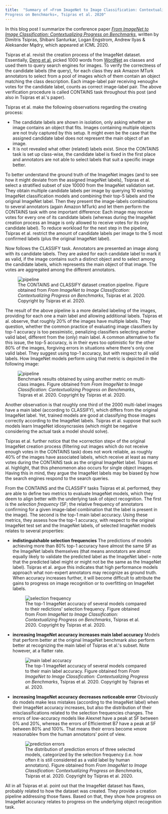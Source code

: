 ```yaml
---
title:  "Summary of »From ImageNet to Image Classification: Contextualizing
Progress on Benchmarks«, Tsipras et al. 2020"
---
```

In this blog post I summarize the conference paper [*From ImageNet to Image
Classification: Contextualizing Progress on Benchmarks*][paper], written by
Dimitris Tsipras, Shibani Santurkar, Logan Engstrom, Andrew Ilyas & Aleksander
Mądry, which appeared at ICML 2020.

Tsipras et al. revisit the creation process of
the ImageNet dataset. Essentially, [Deng et al.][imagenet] picked 1000 words
from [WordNet][wordnet] as classes and used them to query search engines for
images. To verify the correctness of the candidate labels (the query), for each
class they ask Amazon MTurk annotators to select from a pool of images which of
them contain an object matching the class description. Each image-label pair
receiving »enough« votes for the candidate label, counts as correct image-label
pair. The above verification procedure is called CONTAINS task throughout this
post (and also in Tsipras et al.'s paper).

Tsipras et al. make the following observations regarding the creating process:

  * The candidate labels are shown in isolation, only asking whether an image
    contains an object that fits. Images containing multiple objects are not
    truly captured by this setup. It might even be the case that the assigned
    candidate label does not represent the main object of an image.
  * It is not revealed what other (related) labels exist. Since the CONTAINS
    task is set up class-wise, the candidate label is fixed in the first place
    and annotators are not able to select labels that suit a specific image
    better.

To better understand the ground truth of the ImageNet images (and to see how it
might deviate from the assigned ImageNet labels), Tsipras et al. select a
stratified subset of size 10000 from the ImageNet validation set. They obtain
multiple candidate labels per image by querying 10 existing ImageNet
classification models and combining their top-5 labels and the original ImageNet
label. Then they present the image-labels combinations to several annotators
(again Amazon MTurk) and let them perform the CONTAINS task with one important
difference: Each image may receive votes for every one of its candidate labels
(whereas during the ImageNet creation process an Image is only allowed to
receive votes for its only candidate label). To reduce workload for the next
step in the pipeline, Tsipras et al. restrict the amount of candidate labels per
image to the 5 most confirmed labels (plus the original ImageNet label).

Now follows the CLASSIFY task. Annotators are presented an image along with its
candidate labels. They are asked for each candidate label to mark it as
valid, if the image contains such a distinct object and to select among the
candidate labels, which represents the main object of that image.
The votes are aggregated among the different annotators.
<figure>
  <img src="{{site.url}}/images/2021-10-22-summary-tsipras-et-al-2020/pipeline.png" alt="pipeline"/>
  <figcaption>
    The CONTAINS and CLASSIFY dataset creation pipeline.
    Figure obtained from <em>From ImageNet to Image Classification:
    Contextualizing Progress on Benchmarks</em>, Tsipras et al. 2020. Copyright
    by Tsipras et al. 2020.
  </figcaption>
</figure>

The result of the above pipeline is a more detailed labeling of the images,
providing for each one a main label and allowing additional labels. Tsipras et
al. observe, that roughly 20% of the images have multiple labels.
They question, whether the common practice of evaluating image classifiers by
top-1 accuracy is too pessimistic, penalizing classifiers selecting another
valid label, different from the (only) main label. A common alternative to fix
this issue, the top-5 accuracy, is in their eyes too optimistic for the other
80% of the images, forgiving errors in situations where there's only one valid
label. They suggest using top-1 accuracy, but with respect to all valid labels.
How ImageNet models perform using that metric is depicted in the following image:
<figure>
  <img src="{{site.url}}/images/2021-10-22-summary-tsipras-et-al-2020/top-1_main_label_accuracy.png" alt="pipeline"/>
  <figcaption>
    Benchmark results obtained by using another metric on multi-class images.
    Figure obtained from <em>From ImageNet to Image Classification:
    Contextualizing Progress on Benchmarks</em>, Tsipras et al. 2020. Copyright
    by Tsipras et al. 2020.
  </figcaption>
</figure>

Another observation is that roughly one third of the 2000 multi-label images
have a main label (according to CLASSIFY), which differs from the original
ImageNet label. Yet, trained models are good at classifying those images
correctly according to the ImageNet labels. Tsipras et al. suppose that such
models learn ImageNet idiosyncrasies (which might be negative considering the
actual task a model should solve).

Tsipras et al. further notice that the »correction step« of the original
ImageNet creation process (filtering out images which do not receive enough
votes in the CONTAINS task) does not work reliable, as roughly 40% of the
images have associated labels, which receive at least as many votes during the
CONTAINS task as the original ImageNet label. Tsipras et al. highlight, that
this phenomenon also occurs for single object images.
Having this in mind, they argue the ImageNet labels may be biased by how the
search engines respond to the search queries.

From the CONTAINS and the CLASSIFY tasks Tsipras et al. performed, they are able
to define two metrics to evaluate ImageNet models, which they deem to align
better with the underlying task of object recognition. The first is the
*selection frequency* (SF; the relative frequency of annotators confirming for a
given image-label combination that the label is present in the image). The
second is the top-1 main label accuracy.
Using these metrics, they assess how the top-1 accuracy, with respect to
the original ImageNet test set and the ImageNet labels, of selected ImageNet
models relates to several properties:

  * **indistinguishable selection frequencies** The predictions of models
    achieving more than 80% top-1 accuracy have almost the same SF as the
    ImageNet labels themselves (that means annotators are almost equally likely
    to validate the predicted label as the ImageNet label – note that
    the predicted label might or might not be the same as the ImageNet label).
    Tsipras et al. argue this indicates that high performance models approach
    what non-expert annotators may recognize as ground truth. When accuracy
    increases further, it will become difficult to attribute the gains to
    progress on image recognition or to overfitting on ImageNet labels.
    <figure>
      <img src="{{site.url}}/images/2021-10-22-summary-tsipras-et-al-2020/selection_frequency.png" alt="selection frequency" />
      <figcaption>
        The top-1 ImageNet accuracy of several models compared to their
        redictions' selection frequency.
        Figure obtained from <em>From ImageNet to Image Classification:
        Contextualizing Progress on Benchmarks</em>, Tsipras et al. 2020. Copyright
        by Tsipras et al. 2020.
      </figcaption>
    </figure>
  * **increasing ImageNet accuracy increases main label accuracy** Models that
    perform better at the original ImageNet benchmark also perform better at
    recognizing the main label of Tsipras et al.'s subset. Note however, at a
    flatter rate.
    <figure>
      <img src="{{site.url}}/images/2021-10-22-summary-tsipras-et-al-2020/main_label_accuracy.png" alt="main label accuracy" />
      <figcaption>
        The top-1 ImageNet accuracy of several models compared to their
        main label accuracy.
        Figure obtained from <em>From ImageNet to Image Classification:
        Contextualizing Progress on Benchmarks</em>, Tsipras et al. 2020. Copyright
        by Tsipras et al. 2020.
      </figcaption>
    </figure>
  * **increasing ImageNet accuracy decreases noticeable error** Obviously do
    models make less mistakes (according to the ImageNet label) when their
    ImageNet accuracy increases, but also the distribution of their
    misclassifications related to the selection frequencies changes. The errors
    of low-accuracy models like Alexnet have a peak at SF between 0% and 20%,
    whereas the errors of Efficientnet B7 have a peak at SF between 80% and
    100%. That means their errors become »more reasonable« from the human
    annotators' point of view.
    <figure>
      <img src="{{site.url}}/images/2021-10-22-summary-tsipras-et-al-2020/prediction_errors.png" alt="prediction errors" />
      <figcaption>
        The distribution of prediction errors of three selected models,
        categorized by the selection frequency (i.e. how often it is still
        considered as a valid label by human annotators).
        Figure obtained from <em>From ImageNet to Image Classification:
        Contextualizing Progress on Benchmarks</em>, Tsipras et al. 2020. Copyright
        by Tsipras et al. 2020.
      </figcaption>
    </figure>

All in all Tsipras et al. point out that the ImageNet dataset has flaws,
probably related to how the dataset was created. They provide a creation
pipeline addressing those flaws. Based on that, they show how progress on
ImageNet accuracy relates to progress on the underlying object recognition task.



[paper]: https://proceedings.mlr.press/v119/tsipras20a.html
[imagenet]: https://ieeexplore.ieee.org/abstract/document/5206848
[wordnet]: https://doi.org/10.1145/219717.219748
